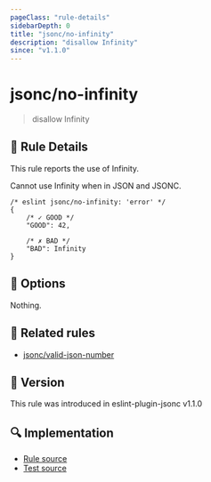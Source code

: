 ```yaml
---
pageClass: "rule-details"
sidebarDepth: 0
title: "jsonc/no-infinity"
description: "disallow Infinity"
since: "v1.1.0"
---
```

# jsonc/no-infinity

> disallow Infinity

## :book: Rule Details

This rule reports the use of Infinity.

Cannot use Infinity when in JSON and JSONC.

<eslint-code-block>

<!-- eslint-skip -->

```json5
/* eslint jsonc/no-infinity: 'error' */
{
    /* ✓ GOOD */
    "GOOD": 42,

    /* ✗ BAD */
    "BAD": Infinity
}
```

</eslint-code-block>

## :wrench: Options

Nothing.

## :couple: Related rules

- [jsonc/valid-json-number]

[jsonc/valid-json-number]: ./valid-json-number.md

## :rocket: Version

This rule was introduced in eslint-plugin-jsonc v1.1.0

## :mag: Implementation

- [Rule source](https://github.com/ota-meshi/eslint-plugin-jsonc/blob/master/lib/rules/no-infinity.ts)
- [Test source](https://github.com/ota-meshi/eslint-plugin-jsonc/blob/master/tests/lib/rules/no-infinity.ts)
